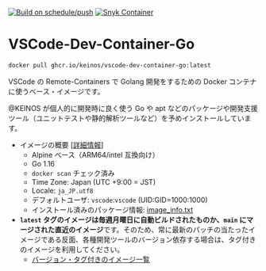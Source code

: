 [![Build on schedule/push](https://github.com/KEINOS/VSCode-Dev-Container-Go/actions/workflows/build_weekly.yml/badge.svg)](https://github.com/KEINOS/VSCode-Dev-Container-Go/actions/workflows/build_weekly.yml)
[![Snyk Container](https://github.com/KEINOS/VSCode-Dev-Container-Go/actions/workflows/snyk-container-analysis.yml/badge.svg)](https://github.com/KEINOS/VSCode-Dev-Container-Go/actions/workflows/snyk-container-analysis.yml)

# VSCode-Dev-Container-Go

```bash
docker pull ghcr.io/keinos/vscode-dev-container-go:latest
```

VSCode の Remote-Containers で Golang 開発をするための Docker コンテナに使うベース・イメージです。

@KEINOS が個人的に開発時に良く使う Go や apt などのパッケージや開発支援ツール（ユニットテストや静的解析ツールなど）を予めインストールしています。

- イメージの概要 [[詳細情報](image_info.txt)]
  - Alpine ベース（ARM64/intel 互換向け）
  - Go 1.16
  - `docker scan` チェック済み
  - Time Zone: Japan (UTC +9:00 = JST)
  - Locale: `ja_JP.utf8`
  - デフォルトユーザ: `vscode`:`vscode` (UID:GID=1000:1000)
  - インストール済みのパッケージ情報: [image_info.txt](image_info.txt)
- **`latest` タグのイメージは毎週月曜日に自動ビルドされたものか、`main` にマージされた直近のイメージ**です。そのため、常に最新のパッチの当たったイメージである反面、各種開発ツールのバージョン依存する場合は、タグ付きのイメージを利用してください。
  - [バージョン・タグ付きのイメージ一覧](https://github.com/KEINOS/VSCode-Dev-Container-Go/pkgs/container/vscode-dev-container-go)
